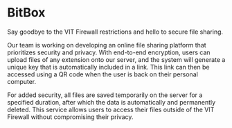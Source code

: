 # BitBox
Say goodbye to the VIT Firewall restrictions and hello to secure file sharing.

Our team is working on developing an online file sharing platform that prioritizes security and privacy.
With end-to-end encryption, users can upload files of any extension onto our server, and the system will generate a unique key that is automatically included in a link.
This link can then be accessed using a QR code when the user is back on their personal computer.

For added security, all files are saved temporarily on the server for a specified duration, after which the data is automatically and permanently deleted. This service allows users to access their files outside of the VIT Firewall without compromising their privacy.
